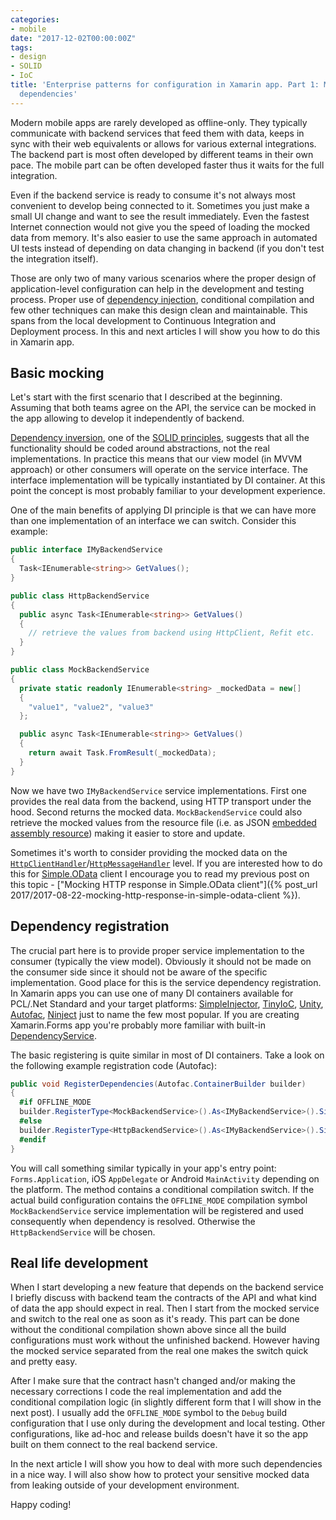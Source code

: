 ```yaml
---
categories:
- mobile
date: "2017-12-02T00:00:00Z"
tags:
- design
- SOLID
- IoC
title: 'Enterprise patterns for configuration in Xamarin app. Part 1: Mocking external
  dependencies'
---
```


Modern mobile apps are rarely developed as offline-only. They typically communicate with backend services that feed them with data, keeps in sync with their web equivalents or allows for various external integrations. The backend part is most often developed by different teams in their own pace. The mobile part can be often developed faster thus it waits for the full integration.

Even if the backend service is ready to consume it's not always most convenient to develop being connected to it. Sometimes you just make a small UI change and want to see the result immediately. Even the fastest Internet connection would not give you the speed of loading the mocked data from memory. It's also easier to use the same approach in automated UI tests instead of depending on data changing in backend (if you don't test the integration itself).

Those are only two of many various scenarios where the proper design of application-level configuration can help in the development and testing process. Proper use of [dependency injection](https://en.wikipedia.org/wiki/Dependency_injection), conditional compilation and few other techniques can make this design clean and maintainable. This spans from the local development to Continuous Integration and Deployment process. In this and next articles I will show you how to do this in Xamarin app.


## Basic mocking

Let's start with the first scenario that I described at the beginning. Assuming that both teams agree on the API, the service can be mocked in the app allowing to develop it independently of backend.

[Dependency inversion](https://en.wikipedia.org/wiki/Dependency_inversion_principle), one of the [SOLID principles](https://en.wikipedia.org/wiki/SOLID_(object-oriented_design)), suggests that all the functionality should be coded around abstractions, not the real implementations. In practice this means that our view model (in MVVM approach) or other consumers will operate on the service interface. The interface implementation will be typically instantiated by DI container. At this point the concept is most probably familiar to your development experience.

One of the main benefits of applying DI principle is that we can have more than one implementation of an interface we can switch. Consider this example:

```csharp
public interface IMyBackendService
{
  Task<IEnumerable<string>> GetValues();
}

public class HttpBackendService
{
  public async Task<IEnumerable<string>> GetValues()
  {
    // retrieve the values from backend using HttpClient, Refit etc.
  }
}

public class MockBackendService
{
  private static readonly IEnumerable<string> _mockedData = new[]
  {
    "value1", "value2", "value3"
  };

  public async Task<IEnumerable<string>> GetValues()
  {
    return await Task.FromResult(_mockedData);
  }
}
```

Now we have two `IMyBackendService` service implementations. First one provides the real data from the backend, using HTTP transport under the hood. Second returns the mocked data. `MockBackendService` could also retrieve the mocked values from the resource file (i.e. as JSON [embedded assembly resource](https://support.microsoft.com/en-us/help/319292/how-to-embed-and-access-resources-by-using-visual-c)) making it easier to store and update.

Sometimes it's worth to consider providing the mocked data on the [`HttpClientHandler`](https://msdn.microsoft.com/en-us/library/system.net.http.httpclienthandler)/[`HttpMessageHandler`](https://msdn.microsoft.com/en-us/library/system.net.http.httpmessagehandler) level. If you are interested how to do this for [Simple.OData](https://github.com/object/Simple.OData.Client) client I encourage you to read my previous post on this topic - ["Mocking HTTP response in Simple.OData client"]({% post_url 2017/2017-08-22-mocking-http-response-in-simple-odata-client %}).

## Dependency registration

The crucial part here is to provide proper service implementation to the consumer (typically the view model). Obviously it should not be made on the consumer side since it should not be aware of the specific implementation. Good place for this is the service dependency registration. In Xamarin apps you can use one of many DI containers available for PCL/.Net Standard and your target platforms: [SimpleInjector](https://simpleinjector.org/index.html), [TinyIoC](https://github.com/grumpydev/TinyIoC), [Unity](https://github.com/unitycontainer/unity), [Autofac](https://autofac.org/), [Ninject](http://www.ninject.org/) just to name the few most popular. If you are creating Xamarin.Forms app you're probably more familiar with built-in [DependencyService](https://developer.xamarin.com/guides/xamarin-forms/application-fundamentals/dependency-service/introduction/).

The basic registering is quite similar in most of DI containers. Take a look on the following example registration code (Autofac):

```csharp
public void RegisterDependencies(Autofac.ContainerBuilder builder)
{
  #if OFFLINE_MODE
  builder.RegisterType<MockBackendService>().As<IMyBackendService>().SingleInstance();
  #else
  builder.RegisterType<HttpBackendService>().As<IMyBackendService>().SingleInstance();
  #endif
}
```

You will call something similar typically in your app's entry point: `Forms.Application`, iOS `AppDelegate` or Android `MainActivity` depending on the platform. The method contains a conditional compilation switch. If the actual build configuration contains the `OFFLINE_MODE` compilation symbol `MockBackendService` service implementation will be registered and used consequently when dependency is resolved. Otherwise the `HttpBackendService` will be chosen.

## Real life development

When I start developing a new feature that depends on the backend service I briefly discuss with backend team the contracts of the API and what kind of data the app should expect in real. Then I start from the mocked service and switch to the real one as soon as it's ready. This part can be done without the conditional compilation shown above since all the build configurations must work without the unfinished backend. However having the mocked service separated from the real one makes the switch quick and pretty easy.

After I make sure that the contract hasn't changed and/or making the necessary corrections I code the real implementation and add the conditional compilation logic (in slightly different form that I will show in the next post). I usually add the `OFFLINE_MODE` symbol to the `Debug` build configuration that I use only during the development and local testing. Other configurations, like ad-hoc and release builds doesn't have it so the app built on them connect to the real backend service.

In the next article I will show you how to deal with more such dependencies in a nice way. I will also show how to protect your sensitive mocked data from leaking outside of your development environment.

Happy coding!
